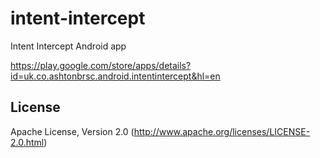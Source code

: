 intent-intercept
================

Intent Intercept Android app

https://play.google.com/store/apps/details?id=uk.co.ashtonbrsc.android.intentintercept&hl=en

## License
Apache License, Version 2.0 (http://www.apache.org/licenses/LICENSE-2.0.html)
